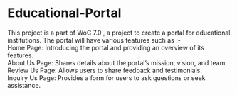 # Educational-Portal
 
This project is a part of WoC 7.0 , a project to create a portal for educational institutions. The portal will have various features such as :- <br>
Home Page: Introducing the portal and providing an overview of its features.<br>
About Us Page: Shares details about the portal’s mission, vision, and team.<br>
Review Us Page: Allows users to share feedback and testimonials.<br>
Inquiry Us Page: Provides a form for users to ask questions or seek assistance.<br>